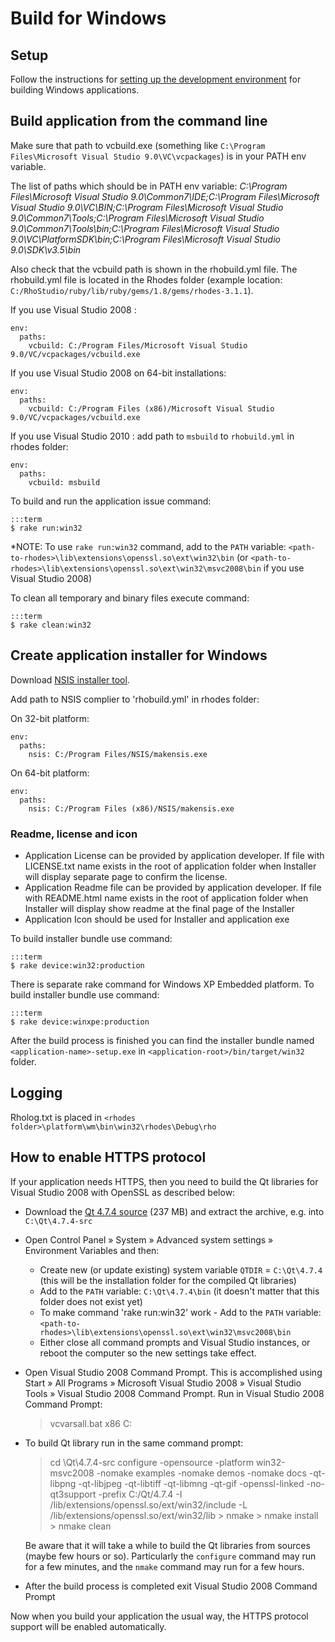 # Build for Windows

## Setup
Follow the instructions for [setting up the development environment](nativesdksetup#setup-for-windows-desktop) for building Windows applications.

## Build application from the command line

Make sure that path to vcbuild.exe (something like `C:\Program Files\Microsoft Visual Studio 9.0\VC\vcpackages`) is in your PATH env variable. 

The list of paths which should be in PATH env variable:
<i>C:\Program Files\Microsoft Visual Studio 9.0\Common7\IDE;C:\Program Files\Microsoft Visual Studio 9.0\VC\BIN;C:\Program Files\Microsoft Visual Studio 9.0\Common7\Tools;C:\Program Files\Microsoft Visual Studio 9.0\Common7\Tools\bin;C:\Program Files\Microsoft Visual Studio 9.0\VC\PlatformSDK\bin;C:\Program Files\Microsoft Visual Studio 9.0\SDK\v3.5\bin</i>

Also check that the vcbuild path is shown in the rhobuild.yml file. The rhobuild.yml file is located in the Rhodes folder (example location: `C:/RhoStudio/ruby/lib/ruby/gems/1.8/gems/rhodes-3.1.1`).

If you use Visual Studio 2008 :

    env:
      paths:
        vcbuild: C:/Program Files/Microsoft Visual Studio 9.0/VC/vcpackages/vcbuild.exe

If you use Visual Studio 2008 on 64-bit installations:

    env:
      paths:
        vcbuild: C:/Program Files (x86)/Microsoft Visual Studio 9.0/VC/vcpackages/vcbuild.exe

If you use Visual Studio 2010 : add path to `msbuild` to `rhobuild.yml` in rhodes folder:

    env:
      paths:
        vcbuild: msbuild

To build and run the application issue command:

    :::term
    $ rake run:win32

*NOTE: To use `rake run:win32` command, add to the `PATH` variable: `<path-to-rhodes>\lib\extensions\openssl.so\ext\win32\bin` (or `<path-to-rhodes>\lib\extensions\openssl.so\ext\win32\msvc2008\bin` if you use Visual Studio 2008)

To clean all temporary and binary files execute command:

    :::term
    $ rake clean:win32

## Create application installer for Windows

Download [NSIS installer tool](http://nsis.sourceforge.net/Download).

Add path to NSIS complier to 'rhobuild.yml' in rhodes folder:

On 32-bit platform:

    env:
      paths:
        nsis: C:/Program Files/NSIS/makensis.exe

On 64-bit platform:

    env:
      paths:
        nsis: C:/Program Files (x86)/NSIS/makensis.exe

### Readme, license and icon
* Application License can be provided by application developer. If file with LICENSE.txt name exists in the root of application folder when Installer will display separate page to confirm the license.
* Application Readme file can be provided by application developer. If file with README.html name exists in the root of application folder when Installer will display show readme at the final page of the Installer
* Application Icon should be used for Installer and application exe

To build installer bundle use command:

    :::term
    $ rake device:win32:production 

There is separate rake command for Windows XP Embedded platform. To build installer bundle use command:

    :::term
    $ rake device:winxpe:production 

After the build process is finished you can find the installer bundle named `<application-name>-setup.exe` in `<application-root>/bin/target/win32` folder.

## Logging

Rholog.txt is placed in `<rhodes folder>\platform\wm\bin\win32\rhodes\Debug\rho`

<a name="build-for-windows-https"></a>
## How to enable HTTPS protocol

If your application needs HTTPS, then you need to build the Qt libraries for Visual Studio 2008 with OpenSSL as described below:

* Download the [Qt 4.7.4 source](ftp://ftp.qt-project.org/qt/source/qt-everywhere-opensource-src-4.7.4.zip) (237 MB) and extract the archive, e.g. into `C:\Qt\4.7.4-src`
* Open Control Panel » System » Advanced system settings » Environment Variables and then:
    * Create new (or update existing) system variable `QTDIR` = `C:\Qt\4.7.4` (this will be the installation folder for the compiled Qt libraries)
    * Add to the `PATH` variable: `C:\Qt\4.7.4\bin` (it doesn't matter that this folder does not exist yet)
    * To make command 'rake run:win32' work - Add to the `PATH` variable: `<path-to-rhodes>\lib\extensions\openssl.so\ext\win32\msvc2008\bin`
    * Either close all command prompts and Visual Studio instances, or reboot the computer so the new settings take effect.
* Open Visual Studio 2008 Command Prompt. This is accomplished using Start » All Programs » Microsoft Visual Studio 2008 » Visual Studio Tools » Visual Studio 2008 Command Prompt. Run in Visual Studio 2008 Command Prompt:

    > vcvarsall.bat x86
    > C:

* To build Qt library run in the same command prompt:
 
    > cd \Qt\4.7.4-src
    > configure -opensource -platform win32-msvc2008
      -nomake examples -nomake demos -nomake docs
      -qt-libpng -qt-libjpeg -qt-libtiff -qt-libmng -qt-gif
      -openssl-linked -no-qt3support -prefix C:/Qt/4.7.4
      -I <path-to-rhodes>/lib/extensions/openssl.so/ext/win32/include
      -L <path-to-rhodes>/lib/extensions/openssl.so/ext/win32/lib
      > nmake
      > nmake install
      > nmake clean

  Be aware that it will take a while to build the Qt libraries from sources (maybe few hours or so). Particularly the `configure` command may run for a few minutes, and the `nmake` command may run for a few hours.
* After the build process is completed exit Visual Studio 2008 Command Prompt

Now when you build your application the usual way, the HTTPS protocol support will be enabled automatically.
